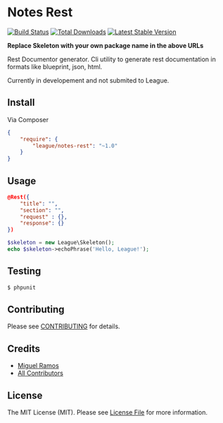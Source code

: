 # Notes Rest

[![Build Status](https://travis-ci.org/thephpleague/statsd.png?branch=master)](https://travis-ci.org/thephpleague/statsd)
[![Total Downloads](https://poser.pugx.org/league/statsd/downloads.png)](https://packagist.org/packages/league/statsd)
[![Latest Stable Version](https://poser.pugx.org/league/statsd/v/stable.png)](https://packagist.org/packages/league/statsd)

**Replace Skeleton with your own package name in the above URLs**

Rest Documentor generator. Cli utility to generate rest documentation in formats like
blueprint, json, html.

Currently in developement and not submited to League.

## Install

Via Composer

``` json
{
    "require": {
        "league/notes-rest": "~1.0"
    }
}
```


## Usage
``` json
@Rest({
    "title": "",
    "section": "",
    "request" : {},
    "response": {}
})
```

``` php
$skeleton = new League\Skeleton();
echo $skeleton->echoPhrase('Hello, League!');

```


## Testing

``` bash
$ phpunit
```


## Contributing

Please see [CONTRIBUTING](https://github.com/thephpleague/notes-rest/blob/master/CONTRIBUTING.md) for details.


## Credits

- [Miguel Ramos](https://github.com/miguelramos)
- [All Contributors](https://github.com/thephpleague/notes-rest/contributors)


## License

The MIT License (MIT). Please see [License File](https://github.com/thephpleague/notes-rest/blob/master/LICENSE) for more information.
